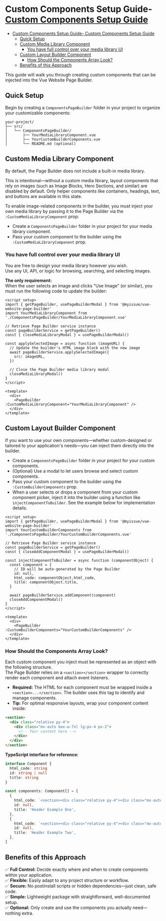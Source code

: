 # Custom Components Setup Guide- [Custom Components Setup Guide](#custom-components-setup-guide)

- [Custom Components Setup Guide- Custom Components Setup Guide](#custom-components-setup-guide--custom-components-setup-guide)
  - [Quick Setup](#quick-setup)
  - [Custom Media Library Component](#custom-media-library-component)
    - [You have full control over your media library UI](#you-have-full-control-over-your-media-library-ui)
  - [Custom Layout Builder Component](#custom-layout-builder-component)
    - [How Should the Components Array Look?](#how-should-the-components-array-look)
  - [Benefits of this Approach](#benefits-of-this-approach)

This guide will walk you through creating custom components that can be injected into the Vue Website Page Builder.

## Quick Setup

Begin by creating a `ComponentsPageBuilder` folder in your project to organize your customizable components:

```
your-project/
├── src/
│   └── ComponentsPageBuilder/
│       ├── YourMediaLibraryComponent.vue
│       ├── YourCustomBuilderComponents.vue
│       └── README.md (optional)
```

## Custom Media Library Component

By default, the Page Builder does not include a built-in media library.

This is intentional—without a custom media library, layout components that rely on images (such as Image Blocks, Hero Sections, and similar) are disabled by default. Only helper components like containers, headings, text, and buttons are available in this state.

To enable image-related components in the builder, you must inject your own media library by passing it to the Page Builder via the `:CustomMediaLibraryComponent` prop:

- Create a `ComponentsPageBuilder` folder in your project for your media library component.
- Pass your custom component to the builder using the `:CustomMediaLibraryComponent` prop.

### You have full control over your media library UI

You are free to design your media library however you wish.  
Use any UI, API, or logic for browsing, searching, and selecting images.

**The only requirement:**  
When the user selects an image and clicks "Use Image" (or similar), you must run the following code to update the builder:

```vue
<script setup>
import { getPageBuilder, usePageBuilderModal } from '@myissue/vue-website-page-builder'
import YourMediaLibraryComponent from './ComponentsPageBuilder/YourMediaLibraryComponent.vue'

// Retrieve Page Builder service instance
const pageBuilderService = getPageBuilder()
const { closeMediaLibraryModal } = usePageBuilderModal()

const applySelectedImage = async function (imageURL) {
  // Update the builder's HTML image block with the new image
  await pageBuilderService.applySelectedImage({
    src: imageURL,
  })

  // Close the Page Builder media library modal
  closeMediaLibraryModal()
}
</script>

<template>
  <div>
    <PageBuilder :CustomMediaLibraryComponent="YourMediaLibraryComponent" />
  </div>
</template>
```

## Custom Layout Builder Component

If you want to use your own components—whether custom-designed or tailored to your application's needs—you can inject them directly into the builder.

- Create a `ComponentsPageBuilder` folder in your project for your custom components.
- (Optional) Use a modal to let users browse and select custom components.
- Pass your custom component to the builder using the `:CustomBuilderComponents` prop.
- When a user selects or drops a component from your custom component picker, inject it into the builder using a function like `injectComponentToBuilder`. See the example below for implementation details.

```vue
<script setup>
import { getPageBuilder, usePageBuilderModal } from '@myissue/vue-website-page-builder'
import YourCustomBuilderComponents from './ComponentsPageBuilder/YourCustomBuilderComponents.vue'

// Retrieve Page Builder service instance
const pageBuilderService = getPageBuilder()
const { closeAddComponentModal } = usePageBuilderModal()

const injectComponentToBuilder = async function (componentObject) {
  const component = {
    // ID will be auto-generated by the Page Builder
    id: null,
    html_code: componentObject.html_code,
    title: componentObject.title,
  }

  await pageBuilderService.addComponent(component)
  closeAddComponentModal()
}
</script>

<template>
  <div>
    <PageBuilder :CustomBuilderComponents="YourCustomBuilderComponents" />
  </div>
</template>
```

### How Should the Components Array Look?

Each custom component you inject must be represented as an object with the following structure.  
The Page Builder relies on a `<section></section>` wrapper to correctly render each component and attach event listeners.

- **Required:** The HTML for each component must be wrapped inside a `<section>...</section>`. The builder uses this tag to identify and manage components.
- **Tip:** For optimal responsive layouts, wrap your component content inside:

```html
<section>
  <div class="relative py-4">
    <div class="mx-auto max-w-7xl lg:px-4 px-2">
      <!-- Your content here -->
    </div>
  </div>
</section>
```

**TypeScript interface for reference:**

```typescript
interface Component {
  html_code: string
  id: string | null
  title: string
}

const components: Component[] = [
  {
    html_code: `<section><div class="relative py-4"><div class="mx-auto max-w-7xl lg:px-4 px-2"><div class="break-words"><h2>This is a component</h2></div></div></div></section>`,
    id: null,
    title: 'Header Example One',
  },
  {
    html_code: `<section><div class="relative py-4"><div class="mx-auto max-w-7xl lg:px-4 px-2"><div class="break-words"><h2>This is another component</h2></div></div></div></section>`,
    id: null,
    title: 'Header Example Two',
  },
]
```

## Benefits of this Approach

✅ **Full Control:** Decide exactly where and when to create components within your application.  
✅ **Flexible:** Easily adapt to any project structure or workflow.  
✅ **Secure:** No postinstall scripts or hidden dependencies—just clean, safe code.  
✅ **Simple:** Lightweight package with straightforward, well-documented setup.  
✅ **Optional:** Only create and use the components you actually need—nothing extra.
